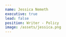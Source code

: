 ```yaml
---
name: Jessica Nemeth
executive: true
lead: false
position: Writer - Policy
image: /assets/jessica.png
---
```

